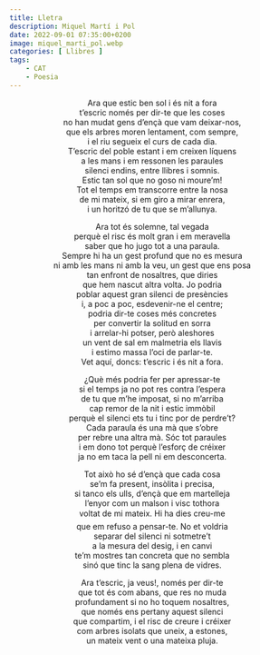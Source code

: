 ```yaml
---
title: Lletra
description: Miquel Martí i Pol
date: 2022-09-01 07:35:00+0200
image: miquel_marti_pol.webp
categories: [ Llibres ]
tags:
    - CAT
    - Poesia
---
```


<div style="text-align: center">
Ara que estic ben sol i és nit a fora<br/>
t’escric només per dir-te que les coses<br/>
no han mudat gens d’ençà que vam deixar-nos,<br/>
que els arbres moren lentament, com sempre,<br/>
i el riu segueix el curs de cada dia.<br/>
T’escric del poble estant i em creixen líquens<br/>
a les mans i em ressonen les paraules<br/>
silenci endins, entre llibres i somnis.<br/>
Estic tan sol que no goso ni moure’m!<br/>
Tot el temps em transcorre entre la nosa<br/>
de mi mateix, si em giro a mirar enrera,<br/>
i un horitzó de tu que se m’allunya.

Ara tot és solemne, tal vegada<br/>
perquè el risc és molt gran i em meravella<br/>
saber que ho jugo tot a una paraula.<br/>
Sempre hi ha un gest profund que no es mesura<br/>
ni amb les mans ni amb la veu, un gest que ens posa<br/>
tan enfront de nosaltres, que diries<br/>
que hem nascut altra volta. Jo podria<br/>
poblar aquest gran silenci de presències<br/>
i, a poc a poc, esdevenir-ne el centre;<br/>
podria dir-te coses més concretes<br/>
per convertir la solitud en sorra<br/>
i arrelar-hi potser, però aleshores<br/>
un vent de sal em malmetria els llavis<br/>
i estimo massa l’oci de parlar-te.<br/>
Vet aquí, doncs: t’escric i és nit a fora.

¿Què més podria fer per apressar-te<br/>
si el temps ja no pot res contra l’espera<br/>
de tu que m’he imposat, si no m’arriba<br/>
cap remor de la nit i estic immòbil<br/>
perquè el silenci ets tu i tinc por de perdre’t?<br/>
Cada paraula és una mà que s’obre<br/>
per rebre una altra mà. Sóc tot paraules<br/>
i em dono tot perquè l’esforç de créixer<br/>
ja no em taca la pell ni em desconcerta.

Tot això ho sé d’ençà que cada cosa<br/>
se’m fa present, insòlita i precisa,<br/>
si tanco els ulls, d’ençà que em martelleja<br/>
l’enyor com un malson i visc tothora<br/>
voltat de mi mateix. Hi ha dies &#151;creu-me&#151;<br/>
que em refuso a pensar-te. No et voldria<br/>
separar del silenci ni sotmetre’t<br/>
a la mesura del desig, i en canvi<br/>
te’m mostres tan concreta que no sembla<br/>
sinó que tinc la sang plena de vidres.

Ara t’escric, ja veus!, només per dir-te<br/>
que tot és com abans, que res no muda<br/>
profundament si no ho toquem nosaltres,<br/>
que només ens pertany aquest silenci<br/>
que compartim, i el risc de creure i créixer<br/>
com arbres isolats que uneix, a estones,<br/>
un mateix vent o una mateixa pluja.
</div>
